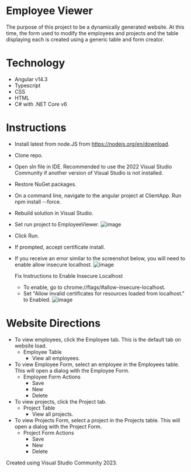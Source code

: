 # Employee Viewer
The purpose of this project to be a dynamically generated website. At this time, the form used to modify the employees and projects and the table displaying each is created using a generic table and form creator.

# Technology
- Angular v14.3
- Typescript
- CSS
- HTML
- C# with .NET Core v6

# Instructions
- Install latest from node.JS from https://nodejs.org/en/download.
- Clone repo.
- Open sln file in IDE. Recommended to use the 2022 Visual Studio Community if another version of Visual Studio is not installed.
- Restore NuGet packages.
- On a command line, navigate to the angular project at ClientApp. Run npm install --force.
- Rebuild solution in Visual Studio.
- Set run project to EmployeeViewer.
  ![image](https://github.com/PetersenEmerald/EmployeeViewer/assets/46093775/822493f7-671d-41b8-97ad-2bcd1a1f640b)
- Click Run.
- If prompted, accept certificate install.
- If you receive an error similar to the screenshot below, you will need to enable allow insecure localhost.
  ![image](https://github.com/PetersenEmerald/EmployeeViewer/assets/46093775/0e42eff0-76ce-4b86-babf-ccd8c8ae4d42)
  
  Fix Instructions to Enable Insecure Localhost
  - To enable, go to chrome://flags/#allow-insecure-localhost.
  - Set "Allow invalid certificates for resources loaded from localhost." to Enabled.
    ![image](https://github.com/PetersenEmerald/EmployeeViewer/assets/46093775/63f0fb92-f0a5-4937-a7e1-9ca21498b55a)


# Website Directions
- To view employees, click the Employee tab. This is the default tab on website load.
  - Employee Table
    - View all employees.
- To view Employee Form, select an employee in the Employees table. This will open a dialog with the Employee Form.
  - Employee Form Actions
    - Save 
    - New
    - Delete
- To view projects, click the Project tab.
  - Project Table
    - View all projects.
- To view Projects Form, select a project in the Projects table. This will open a dialog with the Project Form.
  - Project Form Actions
    - Save
    - New
    - Delete

Created using Visual Studio Community 2023.
